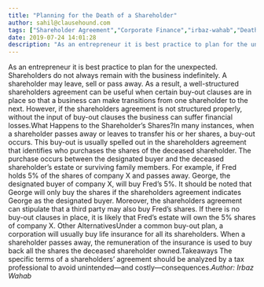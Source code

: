 ```yaml
---
title: "Planning for the Death of a Shareholder"
author: sahil@clausehound.com
tags: ["Shareholder Agreement","Corporate Finance","irbaz-wahab","Death of a Shareholder"]
date: 2019-07-24 14:01:28
description: "As an entrepreneur it is best practice to plan for the unexpected. Shareholders do not always remain with the business indefinitely. A shareholder may leave, sell or pass away. As a result, a well-s..."
---
```


As an entrepreneur it is best practice to plan for the unexpected. Shareholders do not always remain with the business indefinitely. A shareholder may leave, sell or pass away. As a result, a well-structured shareholders agreement can be useful when certain buy-out clauses are in place so that a business can make transitions from one shareholder to the next. However, if the shareholders agreement is not structured properly, without the input of buy-out clauses the business can suffer financial losses.What Happens to the Shareholder’s Shares?In many instances, when a shareholder passes away  or leaves to transfer his or her shares, a buy-out occurs. This buy-out is usually spelled out in the shareholders agreement that identifies who purchases the shares of the deceased shareholder. The purchase occurs between the designated buyer and the deceased shareholder’s estate or surviving family members. For example, if Fred holds 5% of the shares of company X and passes away. George, the designated buyer of company X, will buy Fred’s 5%. It should be noted that George will only buy the shares if the shareholders agreement indicates George as the designated buyer. Moreover, the shareholders agreement can stipulate that a  third party may also buy Fred’s shares. If there is no buy-out clauses in place, it is likely that Fred’s estate will own the 5% shares of company X. Other AlternativesUnder a common buy-out plan, a corporation will usually buy life insurance for all its shareholders. When a shareholder passes away, the remuneration of the insurance is used to buy back all the shares the deceased shareholder owned.Takeaways The specific terms of a shareholders’ agreement should be analyzed by a tax professional to avoid unintended—and costly—consequences.*Author: Irbaz Wahab*